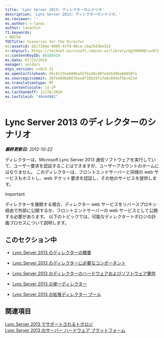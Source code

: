 ```yaml
---
title: 'Lync Server 2013: ディレクターのシナリオ'
description: 'Lync Server 2013: ディレクターのシナリオ。'
ms.reviewer: ''
ms.author: v-lanac
author: lanachin
f1.keywords:
- NOCSH
TOCTitle: Scenarios for the Director
ms:assetid: d2cf384a-0860-4779-80ce-cba2543be322
ms:mtpsurl: https://technet.microsoft.com/en-us/library/Gg398908(v=OCS.15)
ms:contentKeyID: 48185419
ms.date: 07/23/2014
manager: serdars
mtps_version: v=OCS.15
ms.openlocfilehash: 45c611fbe680ba55fb148c08fed26d96a848507e
ms.sourcegitcommit: 36fee89bb887bea4f18b19f17a8c69daf5bc423d
ms.translationtype: MT
ms.contentlocale: ja-JP
ms.lasthandoff: 11/26/2020
ms.locfileid: "49444981"
---
```

# <a name="scenarios-for-the-director-in-lync-server-2013"></a>Lync Server 2013 のディレクターのシナリオ

<div data-xmlns="http://www.w3.org/1999/xhtml">

<div class="topic" data-xmlns="http://www.w3.org/1999/xhtml" data-msxsl="urn:schemas-microsoft-com:xslt" data-cs="https://msdn.microsoft.com/">

<div data-asp="https://msdn2.microsoft.com/asp">



</div>

<div id="mainSection">

<div id="mainBody">

<span> </span>

_**最終更新日:** 2012-10-22_

ディレクターは、Microsoft Lync Server 2013 通信ソフトウェアを実行していて、ユーザー要求を認証することはできますが、ユーザーアカウントのホームにはなりません。 このディレクターは、フロントエンドサーバーと同様の web サービスもホストし、web チケット要求を認証し、その他のサービスを提供します。

<div>


> [!IMPORTANT]  
> ディレクターを展開する場合、ディレクター web サービスをリバースプロキシ経由で外部に公開するか、フロントエンドサーバーの web サービスとして公開する必要があります。 以下のトピックでは、可能なディレクタートポロジの計画プロセスについて説明します。



</div>

<div>

## <a name="in-this-section"></a>このセクション中

  - [Lync Server 2013 のディレクターの概要](lync-server-2013-overview-of-the-director.md)

  - [Lync Server 2013 のディレクターに必要なコンポーネント](lync-server-2013-components-required-for-the-director.md)

  - [Lync Server 2013 のディレクターのハードウェアおよびソフトウェア要件](lync-server-2013-hardware-and-software-requirements-for-the-director.md)

  - [Lync Server 2013 の単一ディレクター](lync-server-2013-single-director.md)

  - [Lync Server 2013 の拡張ディレクター プール](lync-server-2013-scaled-director-pool.md)

</div>

<div>

## <a name="see-also"></a>関連項目


[Lync Server 2013 でサポートされるトポロジ](lync-server-2013-supported-topologies.md)  
[Lync Server 2013 のサーバー ハードウェア プラットフォーム](lync-server-2013-server-hardware-platforms.md)  
  

</div>

</div>

<span> </span>

</div>

</div>

</div>

